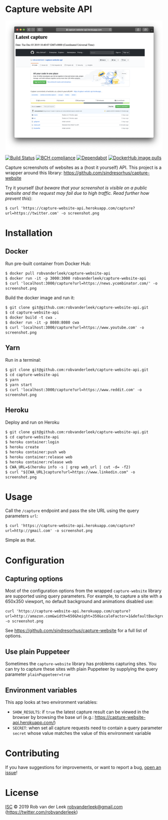 # Capture website API

![Night nurse](static/screenshot.png)

[![Build Status](https://travis-ci.com/robvanderleek/capture-website-api.svg?branch=master)](https://travis-ci.com/robvanderleek/capture-website-api)
[![BCH compliance](https://bettercodehub.com/edge/badge/robvanderleek/capture-website-api?branch=master)](https://bettercodehub.com/)
[![Dependabot](https://badgen.net/badge/Dependabot/enabled/green?icon=dependabot)](https://dependabot.com/)
[![DockerHub image pulls](https://img.shields.io/docker/pulls/robvanderleek/capture-website-api)](https://hub.docker.com/repository/docker/robvanderleek/capture-website-api)

Capture screenshots of websites as a (host it yourself) API. This project is a wrapper around this library: https://github.com/sindresorhus/capture-website

Try it yourself (*but beware that your screenshot is visible on a public website and the request may fail due to high traffic. Read further how prevent this*):
```
$ curl 'https://capture-website-api.herokuapp.com/capture?url=https://twitter.com' -o screenshot.png
```


# Installation

## Docker

Run pre-built container from Docker Hub:
```
$ docker pull robvanderleek/capture-website-api
$ docker run -it -p 3000:3000 robvanderleek/capture-website-api
$ curl 'localhost:3000/capture?url=https://news.ycombinator.com/' -o screenshot.png
``` 

Build the docker image and run it:
```
$ git clone git@github.com:robvanderleek/capture-website-api.git
$ cd capture-website-api
$ docker build -t cwa .
$ docker run -it -p 8080:8080 cwa
$ curl 'localhost:3000/capture?url=https://www.youtube.com' -o screenshot.png
```

## Yarn

Run in a terminal:
```
$ git clone git@github.com:robvanderleek/capture-website-api.git
$ cd capture-website-api
$ yarn
$ yarn start
$ curl 'localhost:3000/capture?url=https://www.reddit.com' -o screenshot.png
```

## Heroku

Deploy and run on Heroku
```
$ git clone git@github.com:robvanderleek/capture-website-api.git
$ cd capture-website-api
$ heroku container:login
$ heroku create
$ heroku container:push web
$ heroku container:release web
$ heroku container:release web
$ CWA_URL=$(heroku info -s | grep web_url | cut -d= -f2)
$ curl "${CWA_URL}capture?url=https://www.linkedin.com" -o screenshot.png
```

# Usage

Call the `/capture` endpoint and pass the site URL using the query parameters `url`:
```
$ curl 'https://capture-website-api.herokuapp.com/capture?url=http://gmail.com' -o screenshot.png
```
Simple as that.

# Configuration

## Capturing options

Most of the configuration options from the wrapped `capture-website` library are supported using query parameters. 
For example, to capture a site with a 650x350 viewport, no default background and animations disabled use:
```
curl 'https://capture-website-api.herokuapp.com/capture?url=http://amazon.com&width=650&height=350&scaleFactor=1&defaultBackground=false&disableAnimations=true' -o screenshot.png
```

See https://github.com/sindresorhus/capture-website for a full list of options.

## Use plain Puppeteer 

Sometimes the `capture-website` library has problems capturing sites. You can try to
capture these sites with plain Puppeteer by supplying the query parameter `plainPuppeteer=true`

## Environment variables

This app looks at two environment variables:

* `SHOW_RESULTS`: if `true` the latest capture result can be viewed in the browser by browsing the base url (e.g.: https://capture-website-api.herokuapp.com/)  
* `SECRET`: when set all capture requests need to contain a query parameter `secret` whose value matches the value of this environment variable

# Contributing

If you have suggestions for improvements, or want to report a bug, [open an issue](https://github.com/robvanderleek/capture-website-api/issues)!

# License

[ISC](LICENSE) © 2019 Rob van der Leek <robvanderleek@gmail.com> (https://twitter.com/robvanderleek)
